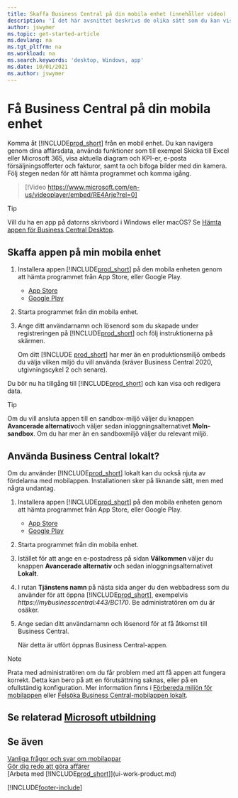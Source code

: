 ```yaml
---
title: Skaffa Business Central på din mobila enhet (innehåller video)
description: 'I det här avsnittet beskrivs de olika sätt som du kan visa och redigera Business Central-data, skicka till Excel med mera på din telefon eller surfplatta.'
author: jswymer
ms.topic: get-started-article
ms.devlang: na
ms.tgt_pltfrm: na
ms.workload: na
ms.search.keywords: 'desktop, Windows, app'
ms.date: 10/01/2021
ms.author: jswymer
---
```


# <a name="getting-business-central-on-your-mobile-device" />Få Business Central på din mobila enhet

Komma åt [!INCLUDE[prod_short](includes/prod_short.md)] från en mobil enhet. Du kan navigera genom dina affärsdata, använda funktioner som till exempel Skicka till Excel eller Microsoft 365, visa aktuella diagram och KPI-er, e-posta försäljningsofferter och fakturor, samt ta och bifoga bilder med din kamera. Följ stegen nedan för att hämta programmet och komma igång.

> [!Video https://www.microsoft.com/en-us/videoplayer/embed/RE4Arje?rel=0]

> [!TIP]
> Vill du ha en app på datorns skrivbord i Windows eller macOS? Se [Hämta appen för Business Central Desktop](install-desktop-app.md).

## <a name="get-the-app-on-my-mobile-device" />Skaffa appen på min mobila enhet

1. Installera appen [!INCLUDE[prod_short](includes/prod_short.md)] på den mobila enheten genom att hämta programmet från App Store, eller Google Play.  
   - [App Store](https://go.microsoft.com/fwlink/?LinkId=734847)
   - [Google Play](https://go.microsoft.com/fwlink/?LinkId=734849)
2. Starta programmet från din mobila enhet.
3. Ange ditt användarnamn och lösenord som du skapade under registreringen på [!INCLUDE[prod_short](includes/prod_short.md)] och följ instruktionerna på skärmen.

    Om ditt [!INCLUDE [prod_short](includes/prod_short.md)] har mer än en produktionsmiljö ombeds du välja vilken miljö du vill använda (kräver Business Central 2020, utgivningscykel 2 och senare).

Du bör nu ha tillgång till [!INCLUDE[prod_short](includes/prod_short.md)] och kan visa och redigera data.  

> [!TIP]
> Om du vill ansluta appen till en sandbox-miljö väljer du knappen **Avancerade alternativ**och väljer sedan inloggningsalternativet **Moln-sandbox**. Om du har mer än en sandboxmiljö väljer du relevant miljö.

## <a name="use-business-central-on-premises" />Använda Business Central lokalt?

Om du använder [!INCLUDE[prod_short](includes/prod_short.md)] lokalt kan du också njuta av fördelarna med mobilappen. Installationen sker på liknande sätt, men med några undantag.

1. Installera appen [!INCLUDE[prod_short](includes/prod_short.md)] på den mobila enheten genom att hämta programmet från App Store, eller Google Play.  

   - [App Store](https://go.microsoft.com/fwlink/?LinkId=734847)
   - [Google Play](https://go.microsoft.com/fwlink/?LinkId=734849)
2. Starta programmet från din mobila enhet.
3. Istället för att ange en e-postadress på sidan **Välkommen** väljer du knappen **Avancerade alternativ** och sedan inloggningsalternativet **Lokalt**.
4. I rutan **Tjänstens namn** på nästa sida anger du den webbadress som du använder för att öppna [!INCLUDE[prod_short](includes/prod_short.md)], exempelvis *https://mybusinesscentral:443/BC170*. Be administratören om du är osäker.
5. Ange sedan ditt användarnamn och lösenord för at få åtkomst till Business Central.

   När detta är utfört öppnas Business Central-appen.

> [!NOTE]
> Prata med administratören om du får problem med att få appen att fungera korrekt. Detta kan bero på att en förutsättning saknas, eller på en ofullständig konfiguration. Mer information finns i [Förbereda miljön för mobilappen](/dynamics365/business-central/dev-itpro/deployment/install-business-central-app#prereqs) eller [Felsöka Business Central-mobilappen lokalt](/dynamics365/business-central/dev-itpro/developer/devenv-troubleshooting-the-mobile-app).

## <a name="see-related-microsoft-training" />Se relaterad [Microsoft utbildning](/training/modules/alternative-interfaces-dynamics-365-business-central/index)

## <a name="see-also" />Se även

[Vanliga frågor och svar om mobilappar](ui-mobile-faq.yml)  
[Gör dig redo att göra affärer](ui-get-ready-business.md)  
[Arbeta med [!INCLUDE[prod_short](includes/prod_short.md)]](ui-work-product.md)  


[!INCLUDE[footer-include](includes/footer-banner.md)]
